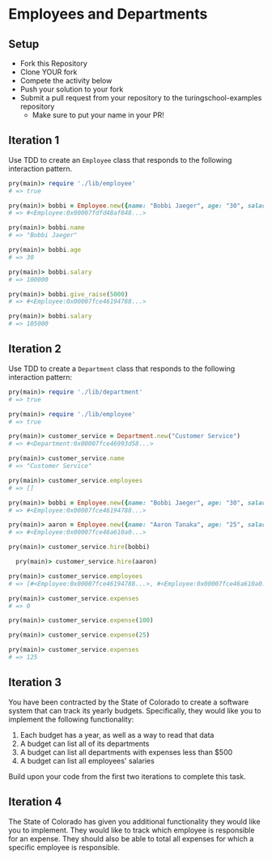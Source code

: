 # Employees and Departments

## Setup

* Fork this Repository
* Clone YOUR fork
* Compete the activity below
* Push your solution to your fork
* Submit a pull request from your repository to the turingschool-examples repository
  * Make sure to put your name in your PR!

## Iteration 1

Use TDD to create an `Employee` class that responds to the following interaction pattern.

```ruby
pry(main)> require './lib/employee'
# => true

pry(main)> bobbi = Employee.new({name: "Bobbi Jaeger", age: "30", salary: "$100000"})
# => #<Employee:0x00007fdfd48af848...>

pry(main)> bobbi.name
# => "Bobbi Jaeger"

pry(main)> bobbi.age
# => 30

pry(main)> bobbi.salary
# => 100000

pry(main)> bobbi.give_raise(5000)
# => #<Employee:0x00007fce46194788...>

pry(main)> bobbi.salary
# => 105000
```

## Iteration 2

Use TDD to create a `Department` class that responds to the following interaction pattern:

```ruby
pry(main)> require './lib/department'
# => true

pry(main)> require './lib/employee'
# => true

pry(main)> customer_service = Department.new("Customer Service")    
# => #<Department:0x00007fce46993d58...>

pry(main)> customer_service.name
# => "Customer Service"

pry(main)> customer_service.employees
# => []

pry(main)> bobbi = Employee.new({name: "Bobbi Jaeger", age: "30", salary: "100000"})
# => #<Employee:0x00007fce46194788...>

pry(main)> aaron = Employee.new({name: "Aaron Tanaka", age: "25", salary: "90000"})  
# => #<Employee:0x00007fce46a610a0...>

pry(main)> customer_service.hire(bobbi)

  pry(main)> customer_service.hire(aaron)  

pry(main)> customer_service.employees
# => [#<Employee:0x00007fce46194788...>, #<Employee:0x00007fce46a610a0...>]

pry(main)> customer_service.expenses
# => 0

pry(main)> customer_service.expense(100)

pry(main)> customer_service.expense(25)    

pry(main)> customer_service.expenses
# => 125
```

## Iteration 3

You have been contracted by the State of Colorado to create a software system that can track its yearly budgets. Specifically, they would like you to implement the following functionality:

1. Each budget has a year, as well as a way to read that data
2. A budget can list all of its departments
3. A budget can list all departments with expenses less than $500
4. A budget can list all employees' salaries

Build upon your code from the first two iterations to complete this task.

## Iteration 4

The State of Colorado has given you additional functionality they would like you to implement. They would like to track which employee is responsible for an expense. They should also be able to total all expenses for which a specific employee is responsible.